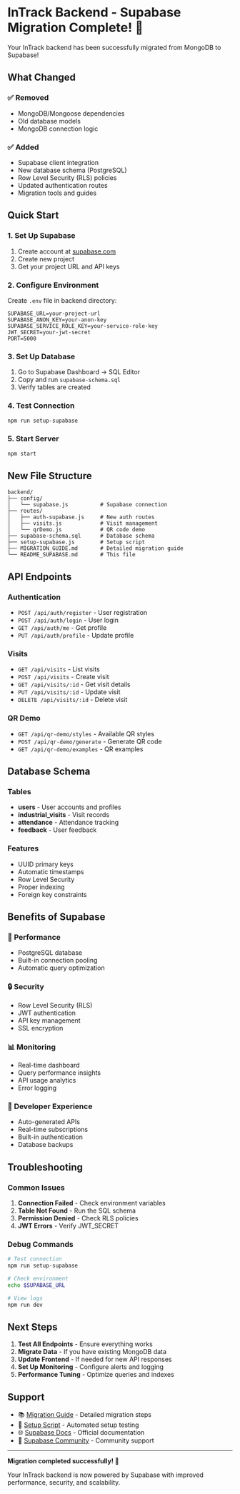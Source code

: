 # InTrack Backend - Supabase Migration Complete! 🎉

Your InTrack backend has been successfully migrated from MongoDB to Supabase!

## What Changed

### ✅ Removed
- MongoDB/Mongoose dependencies
- Old database models
- MongoDB connection logic

### ✅ Added
- Supabase client integration
- New database schema (PostgreSQL)
- Row Level Security (RLS) policies
- Updated authentication routes
- Migration tools and guides

## Quick Start

### 1. Set Up Supabase
1. Create account at [supabase.com](https://supabase.com)
2. Create new project
3. Get your project URL and API keys

### 2. Configure Environment
Create `.env` file in backend directory:
```env
SUPABASE_URL=your-project-url
SUPABASE_ANON_KEY=your-anon-key
SUPABASE_SERVICE_ROLE_KEY=your-service-role-key
JWT_SECRET=your-jwt-secret
PORT=5000
```

### 3. Set Up Database
1. Go to Supabase Dashboard → SQL Editor
2. Copy and run `supabase-schema.sql`
3. Verify tables are created

### 4. Test Connection
```bash
npm run setup-supabase
```

### 5. Start Server
```bash
npm start
```

## New File Structure

```
backend/
├── config/
│   └── supabase.js          # Supabase connection
├── routes/
│   ├── auth-supabase.js     # New auth routes
│   ├── visits.js            # Visit management
│   └── qrDemo.js            # QR code demo
├── supabase-schema.sql      # Database schema
├── setup-supabase.js        # Setup script
├── MIGRATION_GUIDE.md       # Detailed migration guide
└── README_SUPABASE.md       # This file
```

## API Endpoints

### Authentication
- `POST /api/auth/register` - User registration
- `POST /api/auth/login` - User login
- `GET /api/auth/me` - Get profile
- `PUT /api/auth/profile` - Update profile

### Visits
- `GET /api/visits` - List visits
- `POST /api/visits` - Create visit
- `GET /api/visits/:id` - Get visit details
- `PUT /api/visits/:id` - Update visit
- `DELETE /api/visits/:id` - Delete visit

### QR Demo
- `GET /api/qr-demo/styles` - Available QR styles
- `POST /api/qr-demo/generate` - Generate QR code
- `GET /api/qr-demo/examples` - QR examples

## Database Schema

### Tables
- **users** - User accounts and profiles
- **industrial_visits** - Visit records
- **attendance** - Attendance tracking
- **feedback** - User feedback

### Features
- UUID primary keys
- Automatic timestamps
- Row Level Security
- Proper indexing
- Foreign key constraints

## Benefits of Supabase

### 🚀 Performance
- PostgreSQL database
- Built-in connection pooling
- Automatic query optimization

### 🔒 Security
- Row Level Security (RLS)
- JWT authentication
- API key management
- SSL encryption

### 📊 Monitoring
- Real-time dashboard
- Query performance insights
- API usage analytics
- Error logging

### 🔧 Developer Experience
- Auto-generated APIs
- Real-time subscriptions
- Built-in authentication
- Database backups

## Troubleshooting

### Common Issues
1. **Connection Failed** - Check environment variables
2. **Table Not Found** - Run the SQL schema
3. **Permission Denied** - Check RLS policies
4. **JWT Errors** - Verify JWT_SECRET

### Debug Commands
```bash
# Test connection
npm run setup-supabase

# Check environment
echo $SUPABASE_URL

# View logs
npm run dev
```

## Next Steps

1. **Test All Endpoints** - Ensure everything works
2. **Migrate Data** - If you have existing MongoDB data
3. **Update Frontend** - If needed for new API responses
4. **Set Up Monitoring** - Configure alerts and logging
5. **Performance Tuning** - Optimize queries and indexes

## Support

- 📚 [Migration Guide](MIGRATION_GUIDE.md) - Detailed migration steps
- 🔧 [Setup Script](setup-supabase.js) - Automated setup testing
- 🌐 [Supabase Docs](https://docs.supabase.com) - Official documentation
- 💬 [Supabase Community](https://github.com/supabase/supabase) - Community support

---

**Migration completed successfully! 🎉**

Your InTrack backend is now powered by Supabase with improved performance, security, and scalability.
